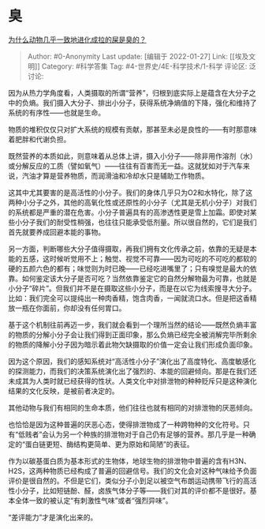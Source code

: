 # 臭
[为什么动物几乎一致地进化成拉的屎是臭的？](https://www.zhihu.com/question/305053956/answer/619566586)

> Author: #0-Anonymity
> Last update: [编辑于 2022-01-27]
> Link: [[埃及文明]]
> Category: #科学答集
> Tag: #4-世界史/4E-科学技术/1-科学
> 评论区:
> 泛讨论:

因为从热力学角度看，人类摄取的所谓“营养”，归根到底实际上是蕴含在大分子之中的负熵。我们摄入大分子、排出小分子，获得系统净熵值的下降，强化和维持了系统的有序性——也就是生命。

物质的堆积仅仅只对扩大系统的规模有贡献，那甚至未必是良性的——有时那意味着肥胖和代谢负担。

既然营养的本质如此，则意味着从总体上讲，摄入小分子——除非用作溶剂（水）或分解反应的工质（譬如氧气）——往往有百害而无一益。这就犹如对于汽车来说，汽油才算是营养物质，而润滑油和冷却水只是辅助工作物质。

这其中尤其要害的是高活性的小分子。我们的身体几乎只为O2和水特化，除了这两种小分子之外，其他的高氧化性或还原性的小分子（尤其是无机小分子）对我们的系统都是严重的潜在危害。小分子普遍具有的高渗透性更是雪上加霜。即使对某些小分子我们的耐受性稍强，也往往只能承受低剂量。所以很自然的，它们是我们首先就要养成回避本能的事物。

另一方面，判断哪些大分子值得摄取，再我们拥有文化传承之前，依靠的无疑是本能的五感，这时候听觉用不上；触觉、视觉不可靠——因为可吃的不可吃的都软的硬的五颜六色的都有；味觉则为时已晚——已经吃进嘴里了；只有嗅觉是最大的依靠。如何鉴定该大分子是否可吃？当然依靠鉴定它的自然分解物最为可靠，也就是小分子“碎片”。但我们并不是在摄取这些小分子，而是在以它为线索搜寻大分子。比如：我们完全可以提纯出一种肉香精，饱含肉香，一闻就流口水。但是把这香精放一瓶在你面前，你却没有任何胃口。

基于这个机制往前再迈一步，我们就会看到一个理所当然的结论——既然负熵丰富的物质的分解小分子会让我们得到正面印象，那么负熵已经完全被消解完毕所剩余的物质的降解小分子因为暗示着此物欠缺摄取的价值一定会让我们形成负面印象。

因为这个原因，我们的感知系统对“高活性小分子”演化出了高度特化、高度敏感化的探测能力，而我们的决策系统演化出了强烈的、本能的回避倾向。那是在我们还未成其为人类时就已经获得的性状。人类文化中对排泄物的种种贬斥只是这种演化结果的文化反映，是被前者决定的。

其他动物与我们有相同的生命本质，他们往往也就有相同的对排泄物的厌恶倾向。

也恰恰是因为这种普遍的厌恶心态，使得排泄物成了一种跨物种的文化符号。只有“低贱者”会认为另一个种族的排泄物对于自己仍有足够的营养。那几乎是一种确定的“蛋白链更短、酶结构更简单、更为原始和简陋”的表征。

作为以碳基蛋白质为基本形式的生物体，地球生物的排泄物中普遍的含有H3N、H2S，这两种物质已经构成了普遍的回避信号。我们的文化会对这种气味给予负面评价是很自然的。不但是它们，类似分子小到足以被空气布朗运动携带飞行的高活性小分子，比如短链酚、醛，卤族气体分子等——我们对其的评价都不是很好。基本全体一致的被认定“有刺激性气味”或者“强烈异味”。

“差评能力”才是演化出来的。
